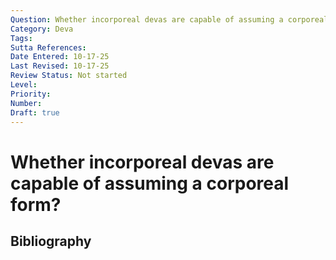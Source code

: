 ```yaml
---
Question: Whether incorporeal devas are capable of assuming a corporeal form?
Category: Deva
Tags: 
Sutta References: 
Date Entered: 10-17-25
Last Revised: 10-17-25
Review Status: Not started
Level: 
Priority: 
Number: 
Draft: true
---
```


# Whether incorporeal devas are capable of assuming a corporeal form?

## Bibliography

<!-- 

Notes:



-->
